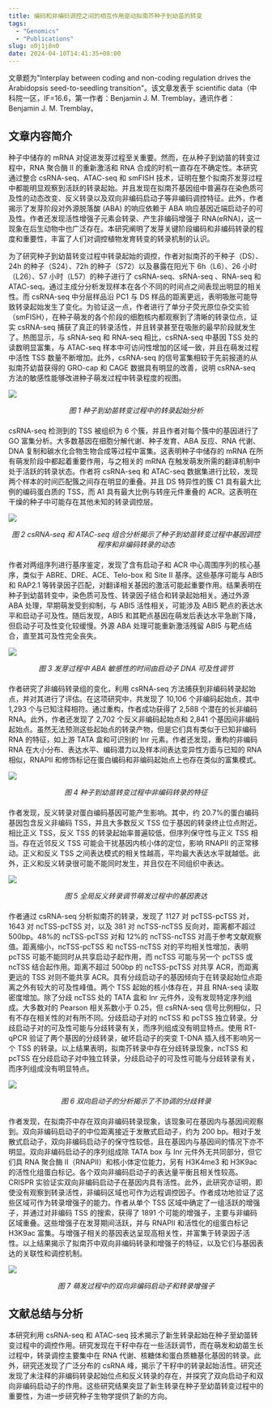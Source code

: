 ```yaml
---
title: 编码和非编码调控之间的相互作用驱动拟南芥种子到幼苗的转变
tags:
  - "Genomics"
  - "Publications"
slug: o0j1j8n0
date: 2024-04-10T14:41:35+08:00
---
```


文章题为"Interplay between coding and non-coding regulation drives the Arabidopsis seed-to-seedling transition"。该文章发表于 scientific data（中科院一区，IF=16.6，第一作者：Benjamin J. M. Tremblay，通讯作者：Benjamin J. M. Tremblay。

<!--more-->

## 文章内容简介

种子中储存的 mRNA 对促进发芽过程至关重要。然而，在从种子到幼苗的转变过程中，RNA 聚合酶 II 的重新激活和 RNA 合成的时机一直存在不确定性。本研究通过整合 csRNA-seq、ATAC-seq 和 smFISH 技术，证明在整个拟南芥发芽过程中都能明显观察到活跃的转录起始。并且发现在拟南芥基因组中普遍存在染色质可及性的动态改变、反义转录以及双向非编码启动子等非编码调控特征。此外，作者揭示了发芽阶段对外源脱落酸 (ABA) 的响应依赖于 ABA 响应基因近端启动子的可及性。作者还发现活性增强子元素会转录、产生非编码增强子 RNA(eRNA)，这一现象在后生动物中也广泛存在。本研究阐明了发芽关键阶段编码和非编码转录的程度和重要性，丰富了人们对调控植物发育转变的转录机制的认识。

为了研究种子到幼苗转变过程中转录起始的调控，作者对拟南芥的干种子（DS）、24h 的种子（S24）、72h 的种子（S72）以及暴露在阳光下 6h（L6）、26 小时（L26）、57 小时（L57）的种子进行了 csRNA-seq、sRNA-seq 、RNA-seq 和 ATAC-seq。通过主成分分析发现样本在各个不同的时间点之间表现出明显的相关性。而 csRNA-seq 中分层样品沿 PC1 与 DS 样品的距离更远，表明吸胀可能导致转录起始发生了变化。为验证这一点，作者进行了单分子荧光原位杂交实验（smFISH），在种子萌发的各个阶段的细胞核内都观察到了清晰的转录位点，证实 csRNA-seq 捕获了真正的转录活性，并且转录甚至在吸胀的最早阶段就发生了。热图显示，与 sRNA-seq 和 RNA-seq 相比，csRNA-seq 中基因 TSS 处的读数明显富集，与 ATAC-seq 样本中可访问性增加的区域一致，并且在萌发过程中活性 TSS 数量不断增加。此外，csRNA-seq 的信号富集相较于先前报道的从拟南芥幼苗获得的 GRO-cap 和 CAGE 数据具有明显的改善，说明 csRNA-seq 方法的敏感性能够改进种子萌发过程中转录程度的视图。

![](https://images.yuanj.top/202404091147288.png)

<div style="text-align:center; margin-bottom:20px;">
<em>图 1 种子到幼苗转变过程中的转录起始分析</em>
</div>

csRNA-seq 检测到的 TSS 被组织为 6 个簇，并且作者对每个簇中的基因进行了 GO 富集分析。大多数基因在细胞分解代谢、种子发育、ABA 反应、RNA 代谢、DNA 复制和碳水化合物生物合成等过程中富集。这表明种子中储存的 mRNA 在所有萌发阶段中都起着重要作用，与之相关的 mRNA 在触发萌发所需的翻译机制中处于活跃的转录状态。作者将 csRNA-seq 和 ATAC-seq 数据集进行比较，发现两个样本的时间匹配簇之间存在明显的重叠。并且 DS 特异性的簇 C1 具有最大比例的编码蛋白质的 TSS，而 A1 具有最大比例与转座元件重叠的 ACR。这表明在干燥的种子中可能存在其他未知的转录调控层。

![](https://images.yuanj.top/202404091246708.png)

<div style="text-align:center; margin-bottom:20px;">
<em>图 2 csRNA-seq 和 ATAC-seq 组合分析揭示了种子到幼苗转变过程中基因调控程序和非编码转录的动态</em>
</div>

作者对两组序列进行基序鉴定，发现了含有启动子和 ACR 中心周围序列的核心基序，类似于 ABRE、DRE、ACE、Telo-box 和 Site II 基序。这些基序可能与 ABI5 和 RAP2.1 等转录因子匹配，对翻译相关基因的激活可能起重要作用。结果表明在种子到幼苗转变中，染色质可及性、转录因子结合和转录起始相关。通过外源 ABA 处理，早期萌发受到抑制，与 ABI5 活性相关，可能涉及 ABI5 靶点的表达水平和启动子可及性。随后发现，ABI5 和其靶点基因在萌发后表达水平急剧下降，但启动子可及性变化较缓慢。外源 ABA 处理可能重新激活残留 ABI5 与靶点结合，直至其可及性完全丧失。

![](https://images.yuanj.top/202404091252238.png)

<div style="text-align:center; margin-bottom:20px;">
<em>图 3 发芽过程中 ABA 敏感性的时间由启动子 DNA 可及性调节</em>
</div>

作者研究了非编码转录组的变化，利用 csRNA-seq 方法捕获到非编码转录起始点，并对其进行了评估。在这项研究中，共发现了 10,106 个非编码起始点，其中 1,293 个与已知注释相符。通过重构，作者成功获得了 2,588 个潜在的长非编码 RNA。此外，作者还发现了 2,702 个反义非编码起始点和 2,841 个基因间非编码起始点。虽然无法预测这些起始点的转录产物，但是它们具有类似于已知非编码 RNA 的特征，如上游 TATA 盒和可识别的 Inr 元素。作者还发现，重构的非编码 RNA 在大小分布、表达水平、编码潜力以及样本间表达变异性方面与已知的 RNA 相似，RNAPII 和修饰标记在蛋白编码和非编码起始点上也存在类似的富集模式。

![](https://images.yuanj.top/202404101429420.png)

<div style="text-align:center; margin-bottom:20px;">
<em>图 4 种子到幼苗转变过程中非编码转录的特征</em>
</div>

作者发现，反义转录对蛋白编码基因可能产生影响。其中，约 20.7%的蛋白编码基因包含反义非编码 TSS，并且大多数反义 TSS 位于基因的转录终止位点附近。相比正义 TSS，反义 TSS 的转录起始率普遍较低，但序列保守性与正义 TSS 相当。存在近邻反义 TSS 可能会干扰基因内核小体的定位，影响 RNAPII 的正常移动。正义和反义 TSS 之间表达模式的相关性越高，平均最大表达水平就越低。此外，正义和反义转录很可能不能同时发生，并且仅在不同组织中表达。

![](https://images.yuanj.top/202404101430987.png)

<div style="text-align:center; margin-bottom:20px;">
<em>图 5 全局反义转录调节萌发过程中的基因表达</em>
</div>

作者通过 csRNA-seq 分析拟南芥的转录，发现了 1127 对 pcTSS-pcTSS 对，1643 对 ncTSS-pcTSS 对，以及 381 对 ncTSS-ncTSS 反向对，距离都不超过 500bp。48%的 ncTSS-pcTSS 对和 12%的 ncTSS-ncTSS 对高于参考文献观察值。距离缩小，ncTSS-pcTSS 和 ncTSS-ncTSS 对的平均相关性增加，表明 pcTSS 可能不能同时从共享启动子起作用，而 ncTSS 可能与另一个 pcTSS 或 ncTSS 结合起作用。距离不超过 500bp 的 ncTSS-pcTSS 对共享 ACR，而距离更远的 TSS 对则不能共享 ACR。具有分歧启动子的基因倾向于在转录起始位点距离之外有较大的可及性峰值。两个 TSS 起始的核小体存在，并且 RNA-seq 读取密度增加。除了分歧 ncTSS 处的 TATA 盒和 Inr 元件外，没有发现特定序列组成。大多数对的 Pearson 相关系数小于 0.25，但 csRNA-seq 信号比例相似，只有不存在相关性的对有所不同。分歧启动子对的 ncTSS 和 pcTSS 独立转录。分歧启动子对的可及性可能与分歧转录有关，而序列组成没有明显特点。使用 RT-qPCR 验证了两个基因的分歧转录，破坏启动子的突变 T-DNA 插入线不影响另一个 TSS 的转录。以上结果表明，拟南芥转录中存在分歧转录现象，ncTSS 和 pcTSS 在分歧启动子对中独立转录，分歧启动子的可及性可能与分歧转录有关，而序列组成没有明显特点。

![](https://images.yuanj.top/202404101435132.png)

<div style="text-align:center; margin-bottom:20px;">
<em>图 6 双向启动子的分析揭示了不协调的分歧转录</em>
</div>

作者发现，在拟南芥中存在双向非编码转录现象，该现象可在基因内与基因间观察到。双向非编码启动子的中位距离接近于发散式启动子，约为 200 bp。相对于发散式启动子，双向非编码启动子的保守性较低，且在基因内与基因间的情况下亦不明显。双向非编码启动子的序列组成除 TATA box 与 Inr 元件外无共同部分，但它们具 RNA 聚合酶 II（RNAPII）和核小体定位能力，另有 H3K4me3 和 H3K9ac 的活性化组蛋白标记。各个双向非编码启动子的表达量平衡且相关性较高。CRISPR 实验证实双向非编码启动子在基因内具有活性。此外，此研究亦证明，即使没有观察到转录活性，非编码区域也可作为远程调控因子。作者成功地验证了这些区域可作为转录增强子的能力。作者从单个 TSS 区域中确定了一组活跃的增强子，并通过对非编码 TSS 的搜索，获得了 1891 个可能的增强子，主要与非编码区域重叠。这些增强子在发芽期间活跃，并与 RNAPII 和活性化的组蛋白标记 H3K9ac 富集。与增强子相关的基因表达呈现高相关性，并富集于转录因子活性。以上结果揭示了拟南芥中双向非编码转录和增强子的特征，以及它们与基因表达的关联性和调控机制。

![](https://images.yuanj.top/202404101506985.png)

<div style="text-align:center; margin-bottom:20px;">
<em>图 7 萌发过程中的双向非编码启动子和转录增强子</em>
</div>

## 文献总结与分析

本研究利用 csRNA-seq 和 ATAC-seq 技术揭示了新生转录起始在种子至幼苗转变过程中的调控作用。研究发现在干籽中存在一些活跃调节，而在萌发和幼苗生长过程中，转录调控主要集中在 RNA 代谢、核糖体和蛋白质糖基化基因的转录。此外，研究还发现了广泛分布的 csRNA 峰，揭示了干籽中的转录起始活性。研究还发现了未注释的非编码转录起始位点和反义转录的存在，并探究了双向启动子和双向非编码启动子的作用。这些研究结果突显了新生转录在种子至幼苗转变过程中的重要性，为进一步研究种子生物学提供了新的方向。
